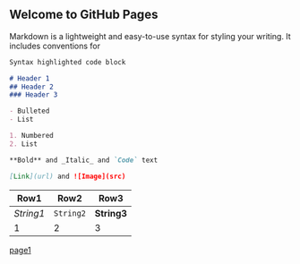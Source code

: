 ## Welcome to GitHub Pages

Markdown is a lightweight and easy-to-use syntax for styling your writing. It includes conventions for

```markdown
Syntax highlighted code block

# Header 1
## Header 2
### Header 3

- Bulleted
- List

1. Numbered
2. List

**Bold** and _Italic_ and `Code` text

[Link](url) and ![Image](src)
```


|Row1|Row2|Row3|
|---|---|---|
|*String1*|`String2`|**String3**|
|1|2|3|

[page1](pages/page1.md)